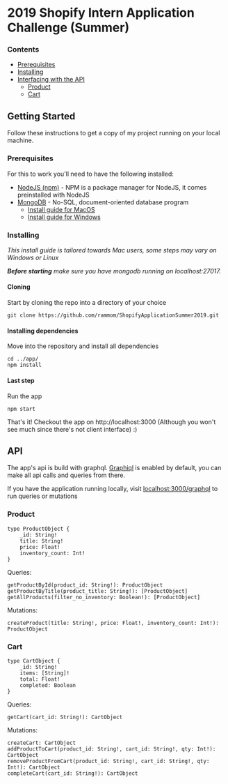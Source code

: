 # 2019 Shopify Intern Application Challenge (Summer)

### Contents
* [Prerequisites](#prerequisites)
* [Installing](#installing)
* [Interfacing with the API](#api)
    * [Product](#product)
    * [Cart](#cart)

## Getting Started

Follow these instructions to get a copy of my project running on your local machine.

### Prerequisites

For this to work you'll need to have the following installed:
* [NodeJS (npm)](https://nodejs.org/en/download/) - NPM is a package manager for NodeJS, it comes preinstalled with NodeJS
* [MongoDB](https://docs.mongodb.com/manual/installation/) - No-SQL, document-oriented database program
    * [Install guide for MacOS](https://treehouse.github.io/installation-guides/mac/mongo-mac.html)
    * [Install guide for Windows](https://treehouse.github.io/installation-guides/windows/mongo-windows.html)

### Installing

*This install guide is tailored towards Mac users, some steps may vary on Windows or Linux*

***Before starting** make sure you have mongodb running on localhost:27017.*


#### Cloning

Start by cloning the repo into a directory of your choice

```
git clone https://github.com/rammom/ShopifyApplicationSummer2019.git
```

#### Installing dependencies

Move into the repository and install all dependencies

```
cd ../app/
npm install
```

#### Last step

Run the app

```
npm start
```

That's it! Checkout the app on http://localhost:3000
(Although you won't see much since there's not client interface) :)

## API

The app's api is build with graphql.  [Graphiql](https://github.com/graphql/graphiql) is enabled by default, you can make all api calls and queries from there.

If you have the application running locally, visit [localhost:3000/graphql](localhost:3000/graphql) to run queries or mutations

### Product

```
type ProductObject {
    _id: String!
    title: String!
    price: Float!
    inventory_count: Int!
}
```

Queries:
```
getProductById(product_id: String!): ProductObject
getProductByTitle(product_title: String!): [ProductObject]
getAllProducts(filter_no_inventory: Boolean!): [ProductObject]
```

Mutations:
```
createProduct(title: String!, price: Float!, inventory_count: Int!): ProductObject
```

### Cart

```
type CartObject {
    _id: String!
    items: [String]!
    total: Float!
    completed: Boolean
}
```

Queries:
```
getCart(cart_id: String!): CartObject
```

Mutations:
```
createCart: CartObject
addProductToCart(product_id: String!, cart_id: String!, qty: Int!): CartObject
removeProductFromCart(product_id: String!, cart_id: String!, qty: Int!): CartObject
completeCart(cart_id: String!): CartObject
```





